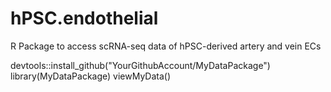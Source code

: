 # hPSC.endothelial
R Package to access scRNA-seq data of hPSC-derived artery and vein ECs

devtools::install_github("YourGithubAccount/MyDataPackage")
library(MyDataPackage)
viewMyData()
